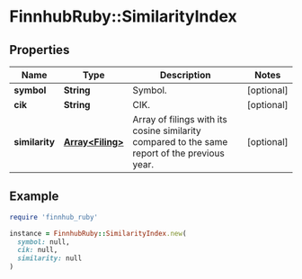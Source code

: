 # FinnhubRuby::SimilarityIndex

## Properties

| Name | Type | Description | Notes |
| ---- | ---- | ----------- | ----- |
| **symbol** | **String** | Symbol. | [optional] |
| **cik** | **String** | CIK. | [optional] |
| **similarity** | [**Array&lt;Filing&gt;**](Filing.md) | Array of filings with its cosine similarity compared to the same report of the previous year. | [optional] |

## Example

```ruby
require 'finnhub_ruby'

instance = FinnhubRuby::SimilarityIndex.new(
  symbol: null,
  cik: null,
  similarity: null
)
```

